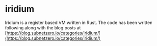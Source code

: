 # iridium

Iridium is a register based VM written in Rust. The code has been written following along with the blog posts at
[https://blog.subnetzero.io/categories/iridium/](https://blog.subnetzero.io/categories/iridium/)
